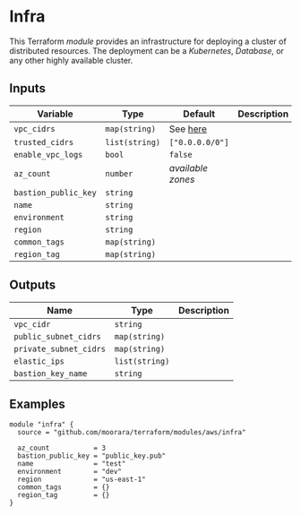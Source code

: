 # Infra

This Terraform _module_ provides an infrastructure for deploying a cluster of distributed resources.
The deployment can be a _Kubernetes_, _Database_, or any other highly available cluster.

## Inputs

| Variable             | Type           | Default                    | Description |
|----------------------|----------------|----------------------------|-------------|
| `vpc_cidrs`          | `map(string)`  | See [here](./variables.tf) |             |
| `trusted_cidrs`      | `list(string)` | `["0.0.0.0/0"]`            |             |
| `enable_vpc_logs`    | `bool`         | `false`                    |             |
| `az_count`           | `number`       | _available zones_          |             |
| `bastion_public_key` | `string`       |                            |             |
| `name`               | `string`       |                            |             |
| `environment`        | `string`       |                            |             |
| `region`             | `string`       |                            |             |
| `common_tags`        | `map(string)`  |                            |             |
| `region_tag`         | `map(string)`  |                            |             |

## Outputs

| Name                   | Type           | Description |
|------------------------|----------------|-------------|
| `vpc_cidr`             | `string`       |             |
| `public_subnet_cidrs`  | `map(string)`  |             |
| `private_subnet_cidrs` | `map(string)`  |             |
| `elastic_ips`          | `list(string)` |             |
| `bastion_key_name`     | `string`       |             |

## Examples

```hcl
module "infra" {
  source = "github.com/moorara/terraform/modules/aws/infra"

  az_count           = 3
  bastion_public_key = "public_key.pub"
  name               = "test"
  environment        = "dev"
  region             = "us-east-1"
  common_tags        = {}
  region_tag         = {}
}
```
